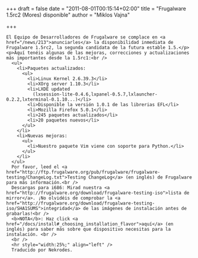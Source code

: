 
+++
draft = false
date = "2011-08-01T00:15:14+02:00"
title = "Frugalware 1.5rc2 (Mores) disponible"
author = "Miklos Vajna"

+++

    El Equipo de Desarrolladores de Frugalware se complace en <a href="/news/213">anunciarles</a> la disponibilidad inmediata de Frugalware 1.5rc2, la segunda candidata de la futura estable 1.5.</p>
    <p>Aquí tenéis algunas de las mejoras, correcciones y actualizaciones más importantes desde la 1.5rc1:<br />
      <ul>
        <li>Paquetes actualizados:
          <ul>
            <li>Linux Kernel 2.6.39.3</li>
            <li>XOrg server 1.10.3</li>
            <li>LXDE updated
              (lxsession-lite-0.4.6,lxpanel-0.5.7,lxlauncher-0.2.2,lxterminal-0.1.10...)</li>
            <li>Disponible la versión 1.0.1 de las librerias EFL</li>
            <li>Mozilla Firefox 5.0.1</li>
            <li>245 paquetes actualizados</li>
            <li>20 paquetes nuevos</li>
          </ul>
        </li>
        <li>Nuevas mejoras:
          <ul>
            <li>Nuestro paquete Vim viene con soporte para Python.</li>
          </ul>
        </li>
      </ul>
      Por favor, leed el <a href="http://ftp.frugalware.org/pub/frugalware/frugalware-testing/ChangeLog.txt">Testing ChangeLog</a> (en inglés) de Frugalware para más información.<br />
      Descargas para i686: Mirad nuestra <a href="http://frugalware.org/download/frugalware-testing-iso">lista de mirror</a>. ¡No olvidéis de comprobar la <a href="http://frugalware.org/download/frugalware-testing-iso/SHA1SUMS">integridad</a> de las imágenes de instalación antes de grabarlas!<br />
      <b>NOTA</b>: Haz click <a href="/docs/install#_choosing_installation_flavor">aquí</a> (en inglés) para saber más sobre que dispositivo necesitas para la instalación. <br />
      <br />
      <hr style="width:25%;" align="left" />
      Traducido por Nekrodes.

